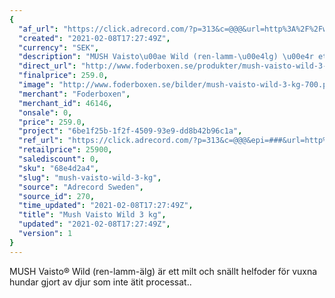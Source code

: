 ```yaml
---
{
  "af_url": "https://click.adrecord.com/?p=313&c=@@@&url=http%3A%2F%2Fwww.foderboxen.se%2Fprodukter%2Fmush-vaisto-wild-3-kg%2C700",
  "created": "2021-02-08T17:27:49Z",
  "currency": "SEK",
  "description": "MUSH Vaisto\u00ae Wild (ren-lamm-\u00e4lg) \u00e4r ett milt och sn\u00e4llt helfoder f\u00f6r vuxna hundar gjort av djur som inte \u00e4tit processat..",
  "direct_url": "http://www.foderboxen.se/produkter/mush-vaisto-wild-3-kg,700",
  "finalprice": 259.0,
  "image": "http://www.foderboxen.se/bilder/mush-vaisto-wild-3-kg-700.png",
  "merchant": "Foderboxen",
  "merchant_id": 46146,
  "onsale": 0,
  "price": 259.0,
  "project": "6be1f25b-1f2f-4509-93e9-dd8b42b96c1a",
  "ref_url": "https://click.adrecord.com/?p=313&c=@@@&epi=###&url=http%3A%2F%2Fwww.foderboxen.se%2Fprodukter%2Fmush-vaisto-wild-3-kg%2C700",
  "retailprice": 25900,
  "salediscount": 0,
  "sku": "68e4d2a4",
  "slug": "mush-vaisto-wild-3-kg",
  "source": "Adrecord Sweden",
  "source_id": 270,
  "time_updated": "2021-02-08T17:27:49Z",
  "title": "Mush Vaisto Wild 3 kg",
  "updated": "2021-02-08T17:27:49Z",
  "version": 1
}
---
```


<p> MUSH Vaisto® Wild (ren-lamm-älg) är ett milt och snällt helfoder för vuxna hundar gjort av djur som inte ätit processat..</p>
